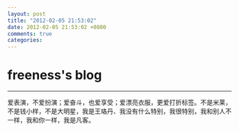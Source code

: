 ```yaml
---
layout: post
title: "2012-02-05 21:53:02"
date: 2012-02-05 21:53:02 +0800
comments: true
categories: 
---
```


# freeness's blog

----------

>
爱表演，不爱扮演；爱奋斗，也爱享受；爱漂亮衣服，更爱打折标签。不是米莱，不是钱小样，不是大明星，我是王珞丹、我没有什么特别，我很特别，我和别人不一样，我和你一样，我是凡客。